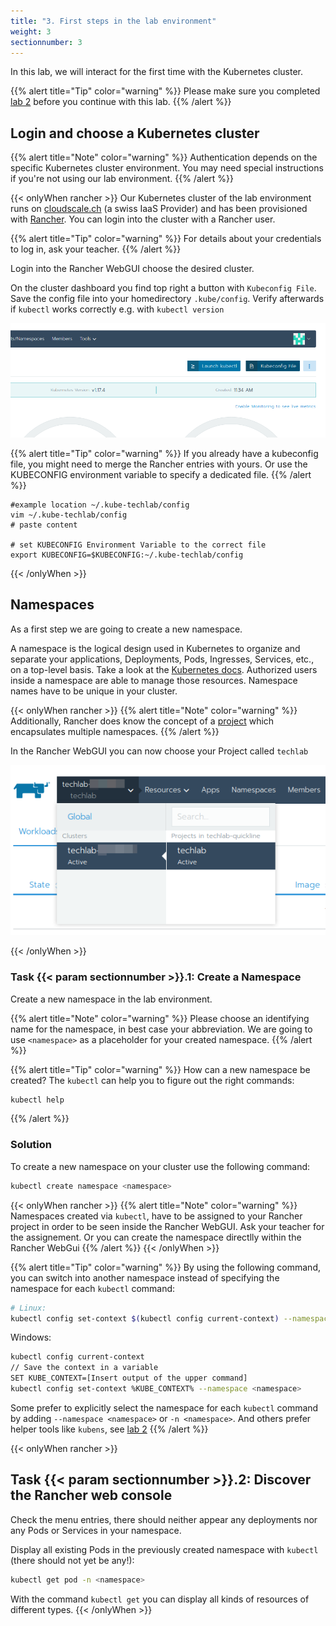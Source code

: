 ```yaml
---
title: "3. First steps in the lab environment"
weight: 3
sectionnumber: 3
---
```



In this lab, we will interact for the first time with the Kubernetes cluster.

{{% alert title="Tip" color="warning" %}}
Please make sure you completed [lab 2](../02.0/) before you continue with this lab.
{{% /alert %}}


## Login and choose a Kubernetes cluster

{{% alert title="Note" color="warning" %}}
Authentication depends on the specific Kubernetes cluster environment. You may need special instructions if you're not
using our lab environment.
{{% /alert %}}

{{< onlyWhen rancher >}}
Our Kubernetes cluster of the lab environment runs on [cloudscale.ch](https://cloudscale.ch) (a swiss IaaS Provider) and has been provisioned with [Rancher](https://rancher.com/). You can login into the cluster with a Rancher user.

{{% alert title="Tip" color="warning" %}}
For details about your credentials to log in, ask your teacher.
{{% /alert %}}

Login into the Rancher WebGUI choose the desired cluster.

On the cluster dashboard you find top right a button with `Kubeconfig File`. Save the config file into your homedirectory `.kube/config`. Verify afterwards if `kubectl` works correctly e.g. with `kubectl version`

![Download Kubeconfig File](kubectlconfigfilebutton.png)

{{% alert title="Tip" color="warning" %}}
If you already have a kubeconfig file, you might need to merge the Rancher entries with yours. Or use the KUBECONFIG environment variable to specify a dedicated file.
{{% /alert %}}

```
#example location ~/.kube-techlab/config
vim ~/.kube-techlab/config
# paste content

# set KUBECONFIG Environment Variable to the correct file
export KUBECONFIG=$KUBECONFIG:~/.kube-techlab/config
```

{{< /onlyWhen >}}


## Namespaces

As a first step we are going to create a new namespace.

A namespace is the logical design used in Kubernetes to organize and separate your applications, Deployments, Pods, Ingresses, Services, etc., on a top-level basis. Take a look at the [Kubernetes docs](https://kubernetes.io/docs/concepts/overview/working-with-objects/namespaces/). Authorized users inside a namespace are able to manage those resources. Namespace names have to be unique in your cluster.

{{< onlyWhen rancher >}}
{{% alert title="Note" color="warning" %}}
Additionally, Rancher does know the concept of a [project](https://rancher.com/docs/rancher/v2.x/en/cluster-admin/projects-and-namespaces/) which encapsulates multiple namespaces.
{{% /alert %}}

In the Rancher WebGUI you can now choose your Project called `techlab`

![Rancher Project](chooseproject.png)

{{< /onlyWhen >}}


### Task {{< param sectionnumber >}}.1: Create a Namespace

Create a new namespace in the lab environment.

{{% alert title="Note" color="warning" %}}
Please choose an identifying name for the namespace, in best case your abbreviation. We are going to use `<namespace>` as a placeholder for your created namespace.
{{% /alert %}}


{{% alert title="Tip" color="warning" %}}
How can a new namespace be created? The `kubectl` can help you to figure out the right commands:

```bash
kubectl help
```

{{% /alert %}}


### Solution

To create a new namespace on your cluster use the following command:

```bash
kubectl create namespace <namespace>
```

{{< onlyWhen rancher >}}
{{% alert title="Note" color="warning" %}}
Namespaces created via `kubectl`, have to be assigned to your Rancher project in order to be seen inside the Rancher WebGUI. Ask your teacher for the assignement. Or you can create the namespace directlly within the Rancher WebGui
{{% /alert %}}
{{< /onlyWhen >}}


{{% alert title="Tip" color="warning" %}}
By using the following command, you can switch into another namespace instead of specifying the namespace for each `kubectl` command:

```bash
# Linux:
kubectl config set-context $(kubectl config current-context) --namespace <namespace>
```

Windows:

```bash
kubectl config current-context
// Save the context in a variable
SET KUBE_CONTEXT=[Insert output of the upper command]
kubectl config set-context %KUBE_CONTEXT% --namespace <namespace>
```

Some prefer to explicitly select the namespace for each `kubectl` command by adding `--namespace <namespace>`
or `-n <namespace>`. And others prefer helper tools like `kubens`, see [lab 2](../02.0)
{{% /alert %}}


{{< onlyWhen rancher >}}


## Task {{< param sectionnumber >}}.2: Discover the Rancher web console

Check the menu entries, there should neither appear any deployments nor any Pods or Services in your namespace.

Display all existing Pods in the previously created namespace with `kubectl`  (there should not yet be any!):

```bash
kubectl get pod -n <namespace>
```

With the command `kubectl get` you can display all kinds of resources of different types.
{{< /onlyWhen >}}
